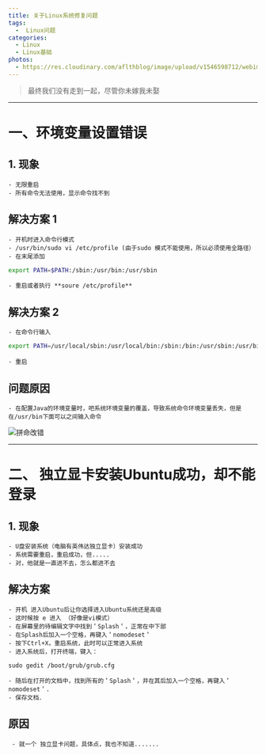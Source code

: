 ```yaml
---
title: 关于Linux系统修复问题
tags:
  -  Linux问题
categories:
  - Linux
  - Linux基础 
photos:
  - https://res.cloudinary.com/aflthblog/image/upload/v1546598712/webimage/Linux-on-dark-background.jpg
---
```


<blockquote class="blockquote-center"> 最终我们没有走到一起，尽管你未嫁我未娶</blockquote>

---


# 一、环境变量设置错误

## 1. 现象

	- 无限重启
	- 所有命令无法使用，显示命令找不到

## 解决方案 1

	- 开机时进入命令行模式
	- /usr/bin/sudo vi /etc/profile (由于sudo 模式不能使用，所以必须使用全路径）
	- 在末尾添加

```bash
export PATH=$PATH:/sbin:/usr/bin:/usr/sbin
```
	- 重启或者执行 **soure /etc/profile**


## 解决方案 2 

	- 在命令行输入

```bash
export PATH=/usr/local/sbin:/usr/local/bin:/sbin:/bin:/usr/sbin:/usr/bin
```

	- 重启

## 问题原因

	- 在配置Java的环境变量时，吧系统环境变量的覆盖，导致系统命令环境变量丢失，但是在/usr/bin下面可以之间输入命令

![拼命改错](https://res.cloudinary.com/aflthblog/image/upload/v1546598736/webimage/linux-1-800x420.jpg)


---



# 二、 独立显卡安装Ubuntu成功，却不能登录


## 1. 现象

	- U盘安装系统（电脑有英伟达独立显卡）安装成功
	- 系统需要重启，重启成功，但.....
	- 对，他就是一直进不去，怎么都进不去


## 解决方案

	- 开机 进入Ubuntu后让你选择进入Ubuntu系统还是高级
	- 这时候按 e 进入 （好像是vi模式）
	- 在屏幕里的待编辑文字中找到＇Splash＇，正常在中下部
	- 在Splash后加入一个空格，再键入＇nomodeset＇
	- 按下Ctrl+X，重启系统，此时可以正常进入系统
	- 进入系统后，打开终端，键入：
```
sudo gedit /boot/grub/grub.cfg
```
	- 随后在打开的文档中，找到所有的＇Splash＇，并在其后加入一个空格，再键入＇nomodeset＇.
	- 保存文档．

## 原因

	 - 就一个 独立显卡问题，具体点，我也不知道.......

